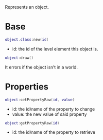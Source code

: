 Represents an object.

# Base
```Lua
object.class:new(id)
```
- id: the id of the level element this object is.

```Lua
object:draw()
```
It errors if the object isn't in a world.

# Properties

```Lua
object:setPropertyRaw(id, value)
```
- id: the id/name of the property to change
- value: the new value of said property

```Lua
object:getPropertyRaw(id)
```
- id: the id/name of the property to retrieve
